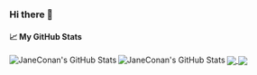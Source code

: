 <!--
**JaneConan/JaneConan** is a ✨ _special_ ✨ repository because its `README.md` (this file) appears on your GitHub profile.

Here are some ideas to get you started:

- 🔭 I’m currently working on ...
- 🌱 I’m currently learning ...
- 👯 I’m looking to collaborate on ...
- 🤔 I’m looking for help with ...
- 💬 Ask me about ...
- 📫 How to reach me: ...
- 😄 Pronouns: ...
- ⚡ Fun fact: ...
-->

### Hi there 👋
#### &#x1f4c8; My GitHub Stats

<a href="https://github.com/JaneConan#gh-light-mode-only">
  <img align="left" src="https://github-readme-stats.vercel.app/api?username=JaneConan&show_icons=true&line_height=33&icon_color=805AD5&text_color=718096&bg_color=ffffff#gh-light-mode-only" 
    alt="JaneConan's GitHub Stats" />
</a>

<a href="https://github.com/JaneConan#gh-light-mode-only">
  <img align="center" src="https://github-readme-stats.vercel.app/api/top-langs/?username=JaneConan&langs_count=4&line_height=35&icon_color=805AD5&text_color=718096&bg_color=ffffff#gh-light-mode-only" />
</a>

<a href="https://github.com/JaneConan#gh-dark-mode-only">
  <img align="left" src="https://github-readme-stats.vercel.app/api?username=JaneConan&show_icons=true&line_height=33&theme=cobalt#gh-dark-mode-only" 
    alt="JaneConan's GitHub Stats" />
</a>

<a href="https://github.com/JaneConan#gh-dark-mode-only">
  <img align="center" src="https://github-readme-stats.vercel.app/api/top-langs/?username=JaneConan&langs_count=4&line_height=35&theme=cobalt#gh-dark-mode-only" />
</a>
